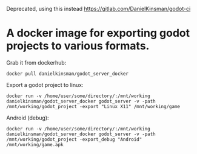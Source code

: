 Deprecated, using this instead https://gitlab.com/DanielKinsman/godot-ci


A docker image for exporting godot projects to various formats.
===============

Grab it from dockerhub:

    docker pull danielkinsman/godot_server_docker

Export a godot project to linux:

    docker run -v /home/user/some/directory/:/mnt/working danielkinsman/godot_server_docker godot_server -v -path /mnt/working/godot_project -export "Linux X11" /mnt/working/game

Android (debug):

    docker run -v /home/user/some/directory/:/mnt/working danielkinsman/godot_server_docker godot_server -v -path /mnt/working/godot_project -export_debug "Android" /mnt/working/game.apk
